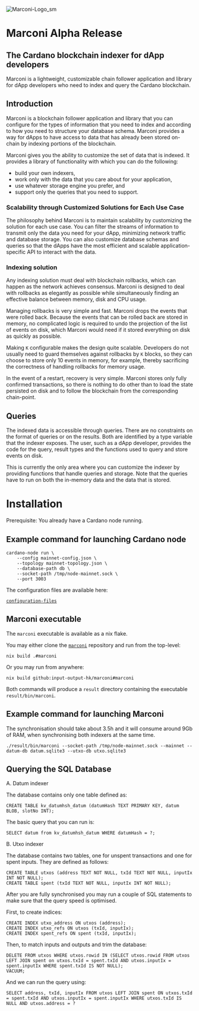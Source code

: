 ![Marconi-Logo_sm](https://user-images.githubusercontent.com/104791413/178748103-077ed7e0-6071-461f-b9ed-97b3b7bd5b24.png)

# Marconi Alpha Release

## The Cardano blockchain indexer for dApp developers

Marconi is a lightweight, customizable chain follower application and library for dApp developers who need to index and query the Cardano blockchain.

## Introduction

Marconi is a blockchain follower application and library that you can configure for the types of information that you need to index and according to how you need to structure your database schema. Marconi provides a way for dApps to have access to data that has already been stored on-chain by indexing portions of the blockchain. 

Marconi gives you the ability to customize the set of data that is indexed. It provides a library of functionality with which you can do the following:
* build your own indexers, 
* work only with the data that you care about for your application, 
* use whatever storage engine you prefer, and 
* support only the queries that you need to support.

### Scalability through Customized Solutions for Each Use Case

The philosophy behind Marconi is to maintain scalability by customizing the solution for each use case. You can filter the streams of information to transmit only the data you need for your dApp, minimizing network traffic and database storage. You can also customize database schemas and queries so that the dApps have the most efficient and scalable application-specific API to interact with the data.

### Indexing solution ### 

Any indexing solution must deal with blockchain rollbacks, which can happen as the network achieves consensus. Marconi is designed to deal with rollbacks as elegantly as possible while simultaneously finding an effective balance between memory, disk and CPU usage. 

Managing rollbacks is very simple and fast. Marconi drops the events that were rolled back. Because the events that can be rolled back are stored in memory, no complicated logic is required to undo the projection of the list of events on disk, which Marconi would need if it stored everything on disk as quickly as possible. 

Making `K` configurable makes the design quite scalable. Developers do not usually need to guard themselves against rollbacks by `K` blocks, so they can choose to store only 10 events in memory, for example, thereby sacrificing the correctness of handling rollbacks for memory usage.

In the event of a restart, recovery is very simple. Marconi stores only fully confirmed transactions, so there is nothing to do other than to load the state persisted on disk and to follow the blockchain from the corresponding chain-point. 

## Queries

The indexed data is accessible through queries. There are no constraints on the format of queries or on the results. Both are identified by a type variable that the indexer exposes. The user, such as a dApp developer, provides the code for the query, result types and the functions used to query and store events on disk. 

This is currently the only area where you can customize the indexer by providing functions that handle queries and storage. Note that the queries have to run on both the in-memory data and the data that is stored.

# Installation

Prerequisite: You already have a Cardano node running. 

## Example command for launching Cardano node 

```
cardano-node run \
    --config mainnet-config.json \
    --topology mainnet-topology.json \
    --database-path db \
    --socket-path /tmp/node-mainnet.sock \
    --port 3003
```

The configuration files are available here: 

[`configuration-files`](https://hydra.iohk.io/build/7654130/download/1/index.html)

## Marconi executable

The `marconi` executable is available as a nix flake.

You may either clone the [`marconi`](https://github.com/input-output-hk/marconi)
repository and run from the top-level:
``` 
nix build .#marconi
``` 
Or you may run from anywhere:
```
nix build github:input-output-hk/marconi#marconi
``` 

Both commands will produce a `result` directory containing the executable 
`result/bin/marconi`.

## Example command for launching Marconi
The synchronisation should take about 3.5h and it will consume around 9Gb of RAM, when synchronising both indexers at the same time.
```
./result/bin/marconi --socket-path /tmp/node-mainnet.sock --mainnet --datum-db datum.sqlite3 --utxo-db utxo.sqlite3
```
## Querying the SQL Database
A. Datum indexer

The database contains only one table defined as:

```
CREATE TABLE kv_datumhsh_datum (datumHash TEXT PRIMARY KEY, datum BLOB, slotNo INT);
```

The basic query that you can run is:

```
SELECT datum from kv_datumhsh_datum WHERE datumHash = ?;
```

B. Utxo indexer

The database contains two tables, one for unspent transactions and one for spent inputs. They are defined as follows:

```
CREATE TABLE utxos (address TEXT NOT NULL, txId TEXT NOT NULL, inputIx INT NOT NULL);
CREATE TABLE spent (txId TEXT NOT NULL, inputIx INT NOT NULL);
```

After you are fully synchronised you may run a couple of SQL statements to make sure that the query speed is optimised.

First, to create indices:

```
CREATE INDEX utxo_address ON utxos (address);
CREATE INDEX utxo_refs ON utxos (txId, inputIx);
CREATE INDEX spent_refs ON spent (txId, inputIx);
```

Then, to match inputs and outputs and trim the database:

```
DELETE FROM utxos WHERE utxos.rowid IN (SELECT utxos.rowid FROM utxos LEFT JOIN spent on utxos.txId = spent.txId AND utxos.inputIx = spent.inputIx WHERE spent.txId IS NOT NULL);
VACUUM;
```

And we can run the query using:

```
SELECT address, txId, inputIx FROM utxos LEFT JOIN spent ON utxos.txId = spent.txId AND utxos.inputIx = spent.inputIx WHERE utxos.txId IS NULL AND utxos.address = ?
```
